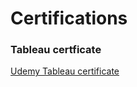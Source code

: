 # Certifications
### Tableau certficate

[Udemy Tableau certificate](https://github.com/SEYI-FASE/Certifications/files/11668331/Udemy.Tableau.certificate.pdf)

